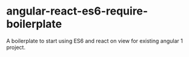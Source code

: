 # angular-react-es6-require-boilerplate
A boilerplate to start using ES6 and react on view for existing angular 1 project.
